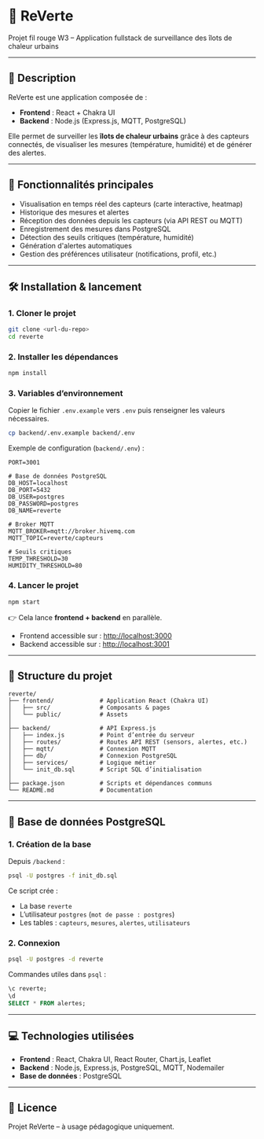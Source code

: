 # 🌱 ReVerte  
Projet fil rouge W3 – Application fullstack de surveillance des îlots de chaleur urbains  

---

## 📌 Description
ReVerte est une application composée de :  
- **Frontend** : React + Chakra UI  
- **Backend** : Node.js (Express.js, MQTT, PostgreSQL)  

Elle permet de surveiller les **îlots de chaleur urbains** grâce à des capteurs connectés, de visualiser les mesures (température, humidité) et de générer des alertes.  

---

## 🚀 Fonctionnalités principales
- Visualisation en temps réel des capteurs (carte interactive, heatmap)  
- Historique des mesures et alertes  
- Réception des données depuis les capteurs (via API REST ou MQTT)  
- Enregistrement des mesures dans PostgreSQL  
- Détection des seuils critiques (température, humidité)  
- Génération d'alertes automatiques  
- Gestion des préférences utilisateur (notifications, profil, etc.)  

---

## 🛠️ Installation & lancement

### 1. Cloner le projet
```bash
git clone <url-du-repo>
cd reverte
```

### 2. Installer les dépendances
```bash
npm install
```

### 3. Variables d’environnement
Copier le fichier `.env.example` vers `.env` puis renseigner les valeurs nécessaires.

```bash
cp backend/.env.example backend/.env
```

Exemple de configuration (`backend/.env`) :
```env
PORT=3001

# Base de données PostgreSQL
DB_HOST=localhost
DB_PORT=5432
DB_USER=postgres
DB_PASSWORD=postgres
DB_NAME=reverte

# Broker MQTT
MQTT_BROKER=mqtt://broker.hivemq.com
MQTT_TOPIC=reverte/capteurs

# Seuils critiques
TEMP_THRESHOLD=30
HUMIDITY_THRESHOLD=80
```

### 4. Lancer le projet
```bash
npm start
```
👉 Cela lance **frontend + backend** en parallèle.  

- Frontend accessible sur : [http://localhost:3000](http://localhost:3000)  
- Backend accessible sur : [http://localhost:3001](http://localhost:3001)  

---

## 📁 Structure du projet
```
reverte/
├── frontend/             # Application React (Chakra UI)
│   ├── src/              # Composants & pages
│   └── public/           # Assets
│
├── backend/              # API Express.js
│   ├── index.js          # Point d’entrée du serveur
│   ├── routes/           # Routes API REST (sensors, alertes, etc.)
│   ├── mqtt/             # Connexion MQTT
│   ├── db/               # Connexion PostgreSQL
│   ├── services/         # Logique métier
│   └── init_db.sql       # Script SQL d’initialisation
│
├── package.json          # Scripts et dépendances communs
└── README.md             # Documentation
```

---

## 🐘 Base de données PostgreSQL

### 1. Création de la base
Depuis `/backend` :
```bash
psql -U postgres -f init_db.sql
```

Ce script crée :
- La base `reverte`
- L’utilisateur `postgres` (`mot de passe : postgres`)
- Les tables : `capteurs`, `mesures`, `alertes`, `utilisateurs`

### 2. Connexion
```bash
psql -U postgres -d reverte
```

Commandes utiles dans `psql` :
```sql
\c reverte;
\d
SELECT * FROM alertes;
```

---

## 💻 Technologies utilisées
- **Frontend** : React, Chakra UI, React Router, Chart.js, Leaflet  
- **Backend** : Node.js, Express.js, PostgreSQL, MQTT, Nodemailer  
- **Base de données** : PostgreSQL  

---

## 📄 Licence
Projet ReVerte – à usage pédagogique uniquement.  
